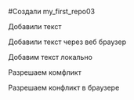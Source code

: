 ﻿#Создали my_first_repo03

Добавили текст

Добавили текст через веб браузер

Добавим текст локально

Разрешаем комфликт 

Разрешаем конфликт в браузере

